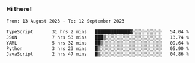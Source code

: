 ### Hi there!

<!--START_SECTION:waka-->

```txt
From: 13 August 2023 - To: 12 September 2023

TypeScript       31 hrs 2 mins   █████████████▓░░░░░░░░░░░   54.04 %
JSON             7 hrs 53 mins   ███▒░░░░░░░░░░░░░░░░░░░░░   13.74 %
YAML             5 hrs 32 mins   ██▒░░░░░░░░░░░░░░░░░░░░░░   09.64 %
Python           3 hrs 23 mins   █▒░░░░░░░░░░░░░░░░░░░░░░░   05.90 %
JavaScript       2 hrs 47 mins   █▒░░░░░░░░░░░░░░░░░░░░░░░   04.86 %
```

<!--END_SECTION:waka-->
